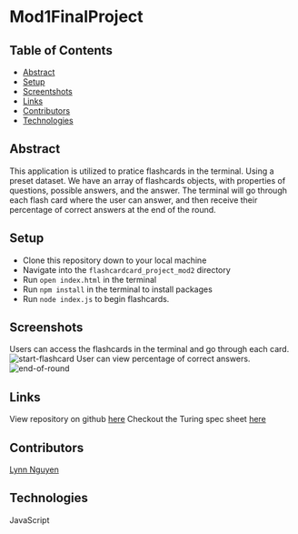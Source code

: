 # Mod1FinalProject
## Table of Contents
- [Abstract](#abstract)
- [Setup](#setup)
- [Screentshots](#screenshots)
- [Links](#links)
- [Contributors](#contributors)
- [Technologies](#technologies)


## Abstract

This application is utilized to pratice flashcards in the terminal. Using a preset dataset. We have an array of flashcards objects, with properties of questions, possible answers, and the answer. The terminal will go through each flash card where the user can answer, and then receive their percentage of correct answers at the end of the round.

## Setup
  
- Clone this repository down to your local machine
- Navigate into the `flashcardcard_project_mod2` directory
- Run `open index.html` in the terminal
- Run `npm install` in the terminal to install packages
- Run `node index.js` to begin flashcards. 
   
## Screenshots  
Users can access the flashcards in the terminal and go through each card.
![start-flashcard](https://media.giphy.com/media/fKMsz9FXgaNTIHYpVt/giphy.gif)
User can view percentage of correct answers. 
![end-of-round](https://user-images.githubusercontent.com/89872714/144540020-20eac490-9f88-4fd2-8c1b-7453d29a0a49.png)

## Links  
View repository on github [here](https://github.com/Alynn022/flashcard_project_mod2)
Checkout the Turing spec sheet [here](https://frontend.turing.edu/projects/flash-cards.html)

## Contributors  
[Lynn Nguyen](https://github.com/Alynn022)  
   
## Technologies
JavaScript


